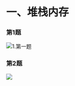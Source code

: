 # 一、堆栈内存

### 第1题

![1.第一题](C:\Users\Administrator\Desktop\interview\img\1.堆栈内存\1.第一题.png)

### 第2题

![](C:\Users\Administrator\Desktop\interview\img\1.堆栈内存\2.第二题.png)